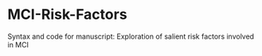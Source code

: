 # MCI-Risk-Factors
Syntax and code for manuscript: Exploration of salient risk factors involved in MCI

